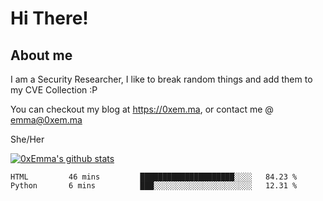 # Hi There!

## About me
I am a Security Researcher, I like to break random things and add them to my CVE Collection :P 

You can checkout my blog at https://0xem.ma, or contact me @ [emma@0xem.ma](mailto:emma@0xem.ma)

She/Her

[![0xEmma's github stats](https://github-readme-stats.vercel.app/api?username=0xEmma&count_private=true&show_icons=true&theme=dark)](https://github.com/0xEmma)
<!--START_SECTION:waka-->
```text
HTML         46 mins         █████████████████████░░░░   84.23 % 
Python       6 mins          ███░░░░░░░░░░░░░░░░░░░░░░   12.31 % 
```
<!--END_SECTION:waka-->
